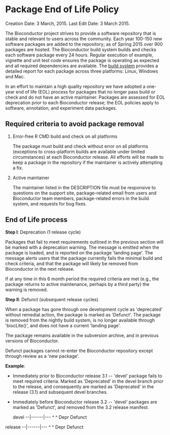 # Package End of Life Policy

Creation Date: 3 March, 2015.
Last Edit Date: 3 March 2015.

The Bioconductor project strives to provide a software repository that is stable
and relevant to users across the community. Each year 100-150 new software
packages are added to the repository; as of Spring 2015 over 900 packages are
hosted. The Bioconductor build system builds and checks each software package
every 24 hours. Regular execution of example, vignette and unit test code
ensures the package is operating as expected and all required dependencies are
available. The
[build system](http://www.bioconductor.org/checkResults/devel/bioc-LATEST/)
provides a detailed report for each package across three platforms: Linux, 
Windows and Mac.

In an effort to maintain a high quality repository we have adopted a
one-year end of life (EOL) process for packages that no longer pass
build or check and do not have an active maintainer. Packages are
assessed for EOL deprecation prior to each Bioconductor release; the
EOL policies apply to software, annotation, and experiment data
packages.

## Required criteria to avoid package removal

1. Error-free R CMD build and check on all platforms

   The package must build and check without error on all platforms
   (exceptions to cross-platform builds are available under limited
   circumstances) at each Bioconductor release. All efforts will be
   made to keep a package in the repository if the maintainer is
   actively attempting a fix.

2. Active maintainer 

   The maintainer listed in the DESCRIPTION file must be responsive to
   questions on the support site, package-related email from users and
   Bioconductor team members, package-related errors in the build
   system, and requests for bug fixes.

## End of Life process

**Step I**: Deprecation (1 release cycle)

Packages that fail to meet requirements outlined in the previous
section will be marked with a deprecation warning. The message is
emitted when the package is loaded, and is reported on the package
'landing page'. The message alerts users that the package currently
fails the minimal build and check criteria, and that the package will
likely be removed from Bioconductor in the next release.

If at any time in this 6 month period the required criteria are met
(e.g., the package returns to active maintenance, perhaps by a third
party) the warning is removed.

**Step II**: Defunct (subsequent release cycles)

When a package has gone through one development cycle as 'deprecated'
without remedial action, the package is marked as 'Defunct'. The
package is removed from the nightly build system, is no longer
available through 'biocLite()', and does not have a current 'landing
page'. 

The package remains available in the subversion archive, and in
previous versions of Bioconductor.

Defunct packages cannot re-enter the Bioconductor repository except
through review as a 'new package'.

**Example**:

- Immediately prior to Bioconductor release 3.1 -- 'devel' package
  fails to meet required criteria. Marked as 'Deprecated' in the
  devel branch prior to the release, and consequently are marked as
  'Deprecated' in the release (3.1) and subsequent devel branches.

- Immediately before Bioconductor release 3.2 -- 'devel' packages are
  marked as 'Defunct', and removed from the 3.2 release manifest.


  devel  --|------|---
         ^      ^ 
         Depr   Defunct

release  --|------|---
            ^      ^
            Depr   Defunct
